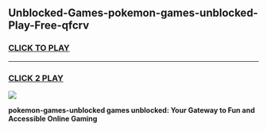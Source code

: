 
## Unblocked-Games-pokemon-games-unblocked-Play-Free-qfcrv
<h3>
<a href="https://premium76.site?title=pokemon-games-unblocked&ref=09A">CLICK TO PLAY</a></h3>
<hr>

<h3>
<a href="https://premium76.site?title=pokemon-games-unblocked&ref=09A">CLICK 2 PLAY</a>
  
</h3>

<a href="https://premium76.site?title=pokemon-games-unblocked&ref=09A"><img src="https://clearcache.store/games.png"></a>


**pokemon-games-unblocked games unblocked: Your Gateway to Fun and Accessible Online Gaming**
